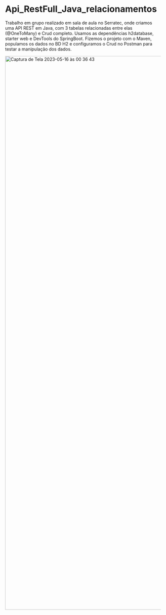 # Api_RestFull_Java_relacionamentos
Trabalho em grupo realizado em sala de aula no Serratec, onde criamos uma API REST em Java, com 3 tabelas relacionadas entre elas (@OneToMany) e Crud completo. Usamos as dependências h2database, starter web e DevTools do SpringBoot.
Fizemos o projeto com o Maven, populamos os dados no BD H2 e configuramos o Crud no Postman para testar a manipulação dos dados. 

<img width="1792" alt="Captura de Tela 2023-05-16 às 00 36 43" src="https://github.com/marceloabbadia/Api_RestFull_Java_relacionamentos/assets/112344339/c912e1e1-4ff9-4f2c-8f6b-a0ebcef0dee4">
